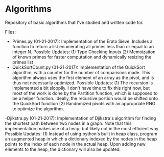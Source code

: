 # Algorithms

Repository of basic algorithms that I've studied and written code for. 

Files:
- Primes.py (01-21-2017): Implementation of the Erato Sieve.
Includes a function to return a list enumerating all primes less than or equal to an integer N.
Possible Updates:
(1) Type Checking Inputs
(2) Memoization of known primes for faster computation and dynamically resizing the primes list
- QuickSortCount.py (01-21-2017): Implementation of the QuickSort algorithm, with a counter for the number of 
comparisons made. This algorithm always uses the first element of an array as the pivot, and is thus not necessarily 
optimized. 
Possible Updates:
(1) The recursion is implemented a bit sloppily. I don't have time to fix this right now, but most of the work is done by the
Partition function, which is supposed to be a helper function. Ideally, the recursive portion would be shifted onto the 
QuickSort function
(2) Randomized pivots with an appropriate RNG to optimize the algorithm.

-Djikstra.py (01-21-2017): Implementation of Djikstra's algorithm for finding the shortest path between two nodes in a graph.
Note that this implementation makes use of a heap, but likely not in the most efficient way. 
Possible Updates:
(1) Instead of using python's built in heap class, program an augmented heap in which a dictionary indexed by the nodes in the
heap points to the index of each node in the actual heap. Upon adding new elements to the heap, the dictionary will also be
updated.
